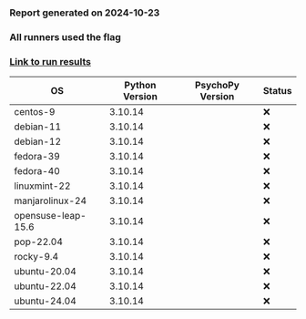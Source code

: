 ### Report generated on 2024-10-23
### All runners used the flag 
### [Link to run results](https://github.com/wieluk/psychopy_linux_installer/actions/runs/11481373687)

| OS | Python Version | PsychoPy Version | Status |
|---|---|---|---|
| centos-9 | 3.10.14 |  | ❌ |
| debian-11 | 3.10.14 |  | ❌ |
| debian-12 | 3.10.14 |  | ❌ |
| fedora-39 | 3.10.14 |  | ❌ |
| fedora-40 | 3.10.14 |  | ❌ |
| linuxmint-22 | 3.10.14 |  | ❌ |
| manjarolinux-24 | 3.10.14 |  | ❌ |
| opensuse-leap-15.6 | 3.10.14 |  | ❌ |
| pop-22.04 | 3.10.14 |  | ❌ |
| rocky-9.4 | 3.10.14 |  | ❌ |
| ubuntu-20.04 | 3.10.14 |  | ❌ |
| ubuntu-22.04 | 3.10.14 |  | ❌ |
| ubuntu-24.04 | 3.10.14 |  | ❌ |
